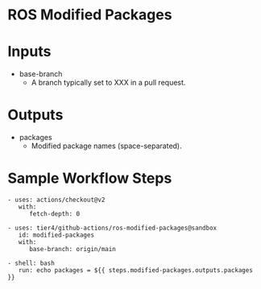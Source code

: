 # ROS Modified Packages

# Inputs

- base-branch
  - A branch typically set to XXX in a pull request.

# Outputs

- packages
  - Modified package names (space-separated).

# Sample Workflow Steps
```
- uses: actions/checkout@v2
   with:
      fetch-depth: 0

- uses: tier4/github-actions/ros-modified-packages@sandbox
   id: modified-packages
   with:
      base-branch: origin/main

- shell: bash
   run: echo packages = ${{ steps.modified-packages.outputs.packages }}
```
